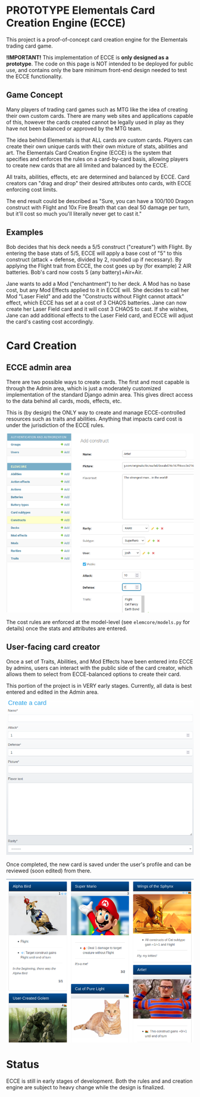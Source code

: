 # PROTOTYPE Elementals Card Creation Engine (ECCE)
This project is a proof-of-concept card creation engine for the Elementals trading card game.  

**!IMPORTANT!**
This implementation of ECCE is **only designed as a prototype**.  The code on this page is NOT intended to be deployed for public use, and contains only the bare minimum front-end design needed to test the ECCE functionality.
## Game Concept
Many players of trading card games such as MTG like the idea of creating their own custom cards.  There are many web sites and applications capable of this, however the cards created cannot be legally used in play as they have not been balanced or approved by the MTG team.

The idea behind Elementals is that ALL cards are custom cards.  Players can create their own unique cards with their own mixture of stats, abilities and art.  The Elementals Card Creation Engine (ECCE) is the system that specifies and enforces the rules on a card-by-card basis, allowing players to create new cards that are all limited and balanced by the ECCE.

All traits, abilities, effects, etc are determined and balanced by ECCE.  Card creators can "drag and drop" their desired attributes onto cards, with ECCE enforcing cost limits.

The end result could be described as "Sure, you can have a 100/100 Dragon construct with Flight and 10x Fire Breath that can deal 50 damage per turn, but it'll cost so much you'll literally never get to cast it."

## Examples
Bob decides that his deck needs a 5/5 construct ("creature") with Flight.  By entering the base stats of 5/5, ECCE will apply a base cost of "5" to this construct (attack + defense, divided by 2, rounded up if necessary).  By applying the Flight trait from ECCE, the cost goes up by (for example) 2 AIR batteries.  Bob's card now costs 5 (any battery)+Air+Air.

Jane wants to add a Mod ("enchantment") to her deck.  A Mod has no base cost, but any Mod Effects applied to it in ECCE will.  She decides to call her Mod "Laser Field" and add the "Constructs without Flight cannot attack" effect, which ECCE has set at a cost of 3 CHAOS batteries.  Jane can now create her Laser Field card and it will cost 3 CHAOS to cast.  If she wishes, Jane can add additional effects to the Laser Field card, and ECCE will adjust the card's casting cost accordingly.

# Card Creation
## ECCE admin area
There are two possible ways to create cards.  The first and most capable is through the Admin area, which is just a moderately customized implementation of the standard Django admin area.  This gives direct access to the data behind all cards, mods, effects, etc.

This is (by design) the ONLY way to create and manage ECCE-controlled resources such as traits and abilities.  Anything that impacts card cost is under the jurisdiction of the ECCE rules.

![Example of creating a Construct card](examples/add_construct.png)

The cost rules are enforced at the model-level (see ```elemcore/models.py``` for details) once the stats and attributes are entered.

## User-facing card creator
Once a set of Traits, Abilities, and Mod Effects have been entered into ECCE by admins, users can interact with the public side of the card creator, which allows them to select from ECCE-balanced options to create their card.  

This portion of the project is in VERY early stages.  Currently, all data is best entered and edited in the Admin area. 

![Example of card creator](examples/creator.png)

Once completed, the new card is saved under the user's profile and can be reviewed (soon edited) from there.  

![Example of created cards with automatically assigned costs](examples/constructs.png)

# Status
ECCE is still in early stages of development.  Both the rules and and creation engine are subject to heavy change while the design is finalized.  